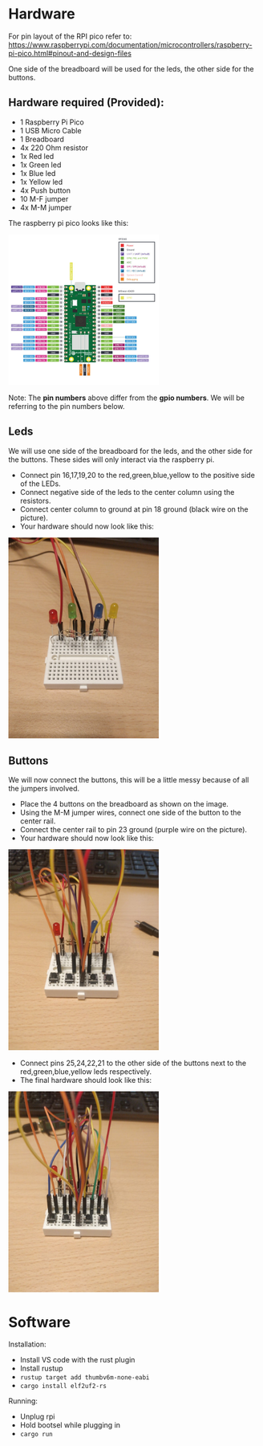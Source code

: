 # Hardware
For pin layout of the RPI pico refer to: https://www.raspberrypi.com/documentation/microcontrollers/raspberry-pi-pico.html#pinout-and-design-files

One side of the breadboard will be used for the leds, the other side for the buttons.

## Hardware required (Provided):
- 1 Raspberry Pi Pico
- 1 USB Micro Cable
- 1 Breadboard
- 4x 220 Ohm resistor
- 1x Red led
- 1x Green led
- 1x Blue led
- 1x Yellow led
- 4x Push button
- 10 M-F jumper
- 4x M-M jumper

The raspberry pi pico looks like this:

<img src="readme-images/rpi.jpg" style="width: 300px" />

Note: The **pin numbers** above differ from the **gpio numbers**. We will be referring to the pin numbers below.

## Leds
We will use one side of the breadboard for the leds, and the other side for the buttons.
These sides will only interact via the raspberry pi.

- Connect pin 16,17,19,20 to the red,green,blue,yellow to the positive side of the LEDs.
- Connect negative side of the leds to the center column using the resistors.
- Connect center column to ground at pin 18 ground (black wire on the picture).
- Your hardware should now look like this:

<img src="readme-images/leds.jpg" style="width: 300px" />

## Buttons

We will now connect the buttons, this will be a little messy because of all the jumpers involved.

- Place the 4 buttons on the breadboard as shown on the image.
- Using the M-M jumper wires, connect one side of the button to the center rail.
- Connect the center rail to pin 23 ground (purple wire on the picture).
- Your hardware should now look like this:

<img src="readme-images/buttons1.jpg" style="width: 300px" />

- Connect pins 25,24,22,21 to the other side of the buttons next to the red,green,blue,yellow leds respectively.
- The final hardware should look like this:

<img src="readme-images/buttons2.jpg" style="width: 300px" />

# Software

Installation:
- Install VS code with the rust plugin
- Install rustup
- `rustup target add thumbv6m-none-eabi`
- `cargo install elf2uf2-rs`

Running:
- Unplug rpi
- Hold bootsel while plugging in
- `cargo run`



